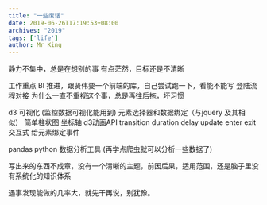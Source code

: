 ```yaml
---
title: "一些废话"
date: 2019-06-26T17:19:53+08:00
archives: "2019"
tags: ['life']
author: Mr King
---
```


静力不集中，总是在想别的事
有点茫然，目标还是不清晰

工作重点 BI 推进，跟贤伟要一个前端的库，自己尝试跑一下，看能不能写
登陆流程对接
为什么一直不重视这个事，总是再往后拖，坏习惯


d3 可视化 (监控数据可视化能用到)
元素选择器和数据绑定（与jquery 及其相似）
简单柱状图
坐标轴
d3动画API transition duration delay
update enter exit
交互式 给元素绑定事件

pandas python 数据分析工具 (再学点爬虫就可以分析一些数据了)

写出来的东西不成章，没有一个清晰的主题，前因后果，适用范围，还是脑子里没有系统化的知识体系

遇事发现能做的几率大，就先干再说，别犹豫。